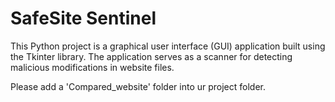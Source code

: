 # SafeSite Sentinel
This Python project is a graphical user interface (GUI) application built using the Tkinter library. The application serves as a scanner for detecting malicious modifications in website files.

Please add a 'Compared_website' folder into ur project folder.
